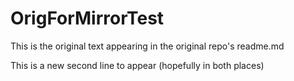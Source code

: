 # OrigForMirrorTest

This is the original text appearing in the original repo's readme.md

This is a new second line to appear (hopefully in both places)
